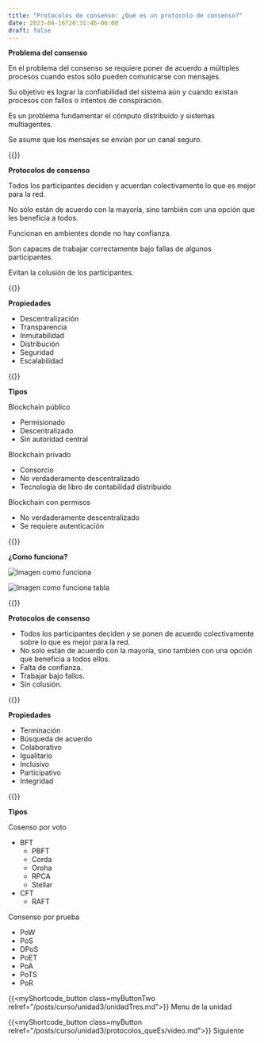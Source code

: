 ```yaml
---
title: "Protocolos de consenso: ¿Qué es un protocolo de consenso?"
date: 2023-04-16T20:31:46-06:00
draft: false
---
```


**Problema del consenso**

En el problema del consenso se requiere poner de acuerdo a múltiples procesos cuando estos sólo pueden comunicarse con mensajes.

Su objetivo es lograr la confiabilidad del sistema aún y cuando existan procesos con fallos o intentos de conspiración.

Es un problema fundamentar el cómputo distribuido y sistemas multiagentes.

Se asume que los mensajes se envían por un canal seguro.

{{<salto>}}

**Protocolos de consenso**

Todos los participantes deciden y acuerdan colectivamente lo que es mejor para la red.

No sólo están de acuerdo con la mayoría, sino también con una opción que les beneficia a todos.

Funcionan en ambientes donde no hay confianza.

Son capaces de trabajar correctamente bajo fallas de algunos participantes.

Evitan la colusión de los participantes.

{{<salto>}}

**Propiedades**

- Descentralización
- Transparencia
- Inmutabilidad
- Distribución
- Seguridad
- Escalabilidad

{{<salto>}}

**Tipos**

Blockchain público

- Permisionado
- Descentralizado
- Sin autoridad central

Blockchain privado

- Consorcio
- No verdaderamente descentralizado
- Tecnología de libro de contabilidad distribuido

Blockchain con permisos

- No verdaderamente descentralizado
- Se requiere autenticación

{{<salto>}}

**¿Como funciona?**

![Imagen como funciona](/posts/img/unidad3/como_funciona.webp)

![Imagen como funciona tabla](/posts/img/unidad3/como_funciona_tabla.webp)

{{<salto>}}

**Protocolos de consenso**

- Todos los participantes deciden y se ponen de acuerdo colectivamente sobre lo que es mejor para la red.
- No solo están de acuerdo con la mayoría, sino también con una opción que beneficia a todos ellos.
- Falta de confianza.
- Trabajar bajo fallos.
- Sin colusión.

{{<salto>}}

**Propiedades**

- Terminación
- Búsqueda de acuerdo
- Colaborativo
- Igualitario
- Inclusivo
- Participativo
- Integridad

{{<salto>}}

**Tipos**

Cosenso por voto

- BFT
    - PBFT
    - Corda
    - Oroha
    - RPCA
    - Stellar
- CFT
    - RAFT

Consenso por prueba

- PoW
- PoS
- DPoS
- PoET
- PoA
- PoTS
- PoR

{{<myShortcode_button class=myButtonTwo relref="/posts/curso/unidad3/unidadTres.md">}} Menu de la unidad

{{<myShortcode_button class=myButton relref="/posts/curso/unidad3/protocolos_queEs/video.md">}} Siguiente